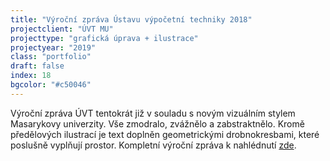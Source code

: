 ```yaml
---
title: "Výroční zpráva Ústavu výpočetní techniky 2018"
projectclient: "ÚVT MU"
projecttype: "grafická úprava + ilustrace"
projectyear: "2019"
class: "portfolio"
draft: false
index: 18
bgcolor: "#c50046"
---
```



Výroční zpráva ÚVT tentokrát již v&nbsp;souladu s&nbsp;novým vizuálním stylem Masarykovy univerzity. Vše zmodralo, zvážnělo a&nbsp;zabstraktnělo. Kromě předělových ilustrací je text doplněn geometrickými drobnokresbami, které poslušně vyplňují prostor. Kompletní výroční zpráva k&nbsp;nahlédnutí [zde](https://www.ics.muni.cz/media/3210958/uvt_vyrocni_zprava_2018.pdf).
